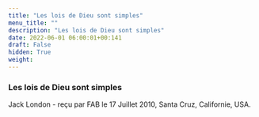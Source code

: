 ```yaml
---
title: "Les lois de Dieu sont simples"
menu_title: ""
description: "Les lois de Dieu sont simples"
date: 2022-06-01 06:00:01+00:141
draft: False
hidden: True
weight:
---
```

### Les lois de Dieu sont simples

Jack London - reçu par FAB le 17 Juillet 2010, Santa Cruz, Californie, USA.



